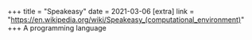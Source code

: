+++
title = "Speakeasy"
date = 2021-03-06
[extra]
link = "https://en.wikipedia.org/wiki/Speakeasy_(computational_environment)"
+++
A programming language

